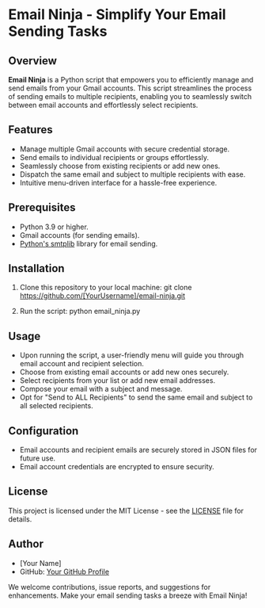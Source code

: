 # Email Ninja - Simplify Your Email Sending Tasks

## Overview

**Email Ninja** is a Python script that empowers you to efficiently manage and send emails from your Gmail accounts. This script streamlines the process of sending emails to multiple recipients, enabling you to seamlessly switch between email accounts and effortlessly select recipients.

## Features

- Manage multiple Gmail accounts with secure credential storage.
- Send emails to individual recipients or groups effortlessly.
- Seamlessly choose from existing recipients or add new ones.
- Dispatch the same email and subject to multiple recipients with ease.
- Intuitive menu-driven interface for a hassle-free experience.

## Prerequisites

- Python 3.9 or higher.
- Gmail accounts (for sending emails).
- [Python's smtplib](https://docs.python.org/3/library/smtplib.html) library for email sending.

## Installation

1. Clone this repository to your local machine:
git clone https://github.com/[YourUsername]/email-ninja.git

3. Run the script:
python email_ninja.py

## Usage

- Upon running the script, a user-friendly menu will guide you through email account and recipient selection.
- Choose from existing email accounts or add new ones securely.
- Select recipients from your list or add new email addresses.
- Compose your email with a subject and message.
- Opt for "Send to ALL Recipients" to send the same email and subject to all selected recipients.

## Configuration

- Email accounts and recipient emails are securely stored in JSON files for future use.
- Email account credentials are encrypted to ensure security.

## License

This project is licensed under the MIT License - see the [LICENSE](LICENSE) file for details.

## Author

- [Your Name]
- GitHub: [Your GitHub Profile](https://github.com/[YourUsername])

We welcome contributions, issue reports, and suggestions for enhancements. Make your email sending tasks a breeze with Email Ninja!
